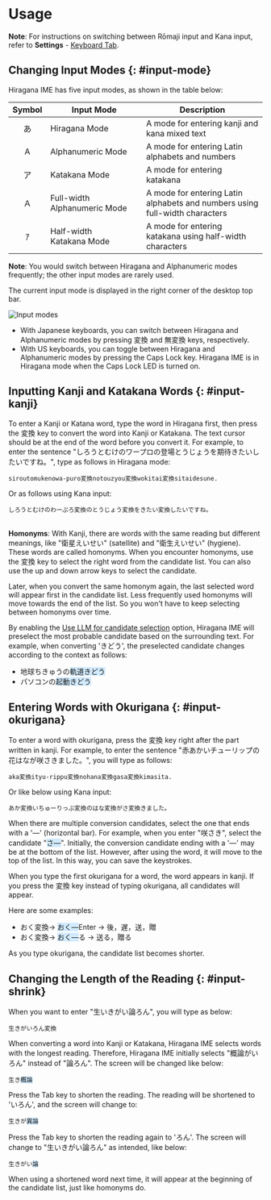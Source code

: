 # Usage

**Note**: For instructions on switching between Rōmaji input and Kana input, refer to **Settings** - [Keyboard Tab](settings.html#layout).

## Changing Input Modes {: #input-mode}

Hiragana IME has five input modes, as shown in the table below:

Symbol | Input Mode | Description
:---:|---|---
あ | Hiragana Mode | A mode for entering kanji and kana mixed text
A | Alphanumeric Mode | A mode for entering Latin alphabets and numbers
ア | Katakana Mode | A mode for entering katakana
Ａ | Full-width <nobr>Alphanumeric Mode</nobr> | A mode for entering Latin alphabets and numbers using full-width characters
ｱ | Half-width <nobr>Katakana Mode</nobr> | A mode for entering katakana using half-width characters

**Note**: You would switch between Hiragana and Alphanumeric modes frequently; the other input modes are rarely used.

The current input mode is displayed in the right corner of the desktop top bar.

![Input modes](../input-modes.gif)

- With Japanese keyboards, you can switch between Hiragana and Alphanumeric modes by pressing <span class='key'>変換</span> and <span class='key'>無変換</span> keys, respectively.
- With US keyboards, you can toggle between Hiragana and Alphanumeric modes by pressing the <span class='key'>Caps Lock</span> key. Hiragana IME is in Hiragana mode when the Caps Lock LED is turned on.

## Inputting Kanji and Katakana Words {: #input-kanji}

To enter a Kanji or Katana word, type the word in Hiragana first, then press the <span class='key'>変換</span> key to convert the word into Kanji or Katakana.
The text cursor should be at the end of the word before you convert it.
For example, to enter the sentence "しろうとむけのワープロの￹登場￺とうじょう￻を￹期待￺きたい￻したいですね。", type as follows in Hiragana mode:

<pre><code>siroutomukenowa-puro<span class='key'>変換</span>notouzyou<span class='key'>変換</span>wokitai<span class='key'>変換</span>sitaidesune.
</code></pre>

Or as follows using Kana input:

<pre><code>しろうとむけのわーぷろ<span class='key'>変換</span>のとうじょう<span class='key'>変換</span>をきたい<span class='key'>変換</span>したいですね。
</code></pre>

<br>**Homonyms**: With Kanji, there are words with the same reading but different meanings, like "￹衛星￺えいせい￻" (satellite) and "￹衛生￺えいせい￻" (hygiene). These words are called homonyms. When you encounter homonyms, use the <span class='key'>変換</span> key to select the right word from the candidate list. You can also use the up and down arrow keys to select the candidate.

Later, when you convert the same homonym again, the last selected word will appear first in the candidate list. Less frequently used homonyms will move towards the end of the list.
So you won't have to keep selecting between homonyms over time.

By enabling the [Use LLM for candidate selection](settings.html#llm) option, Hiragana IME will preselect the most probable candidate based on the surrounding text.
For example, when converting 'きどう', the preselected candidate changes according to the context as follows:

- ￹地球￺ちきゅう￻の<span style="background-color:#d1eaff">￹軌道￺きどう￻</span>
- パソコンの<span style="background-color:#d1eaff">￹起動￺きどう￻</span>

## Entering Words with Okurigana {: #input-okurigana}

To enter a word with okurigana, press the <span class='key'>変換</span> key right after the part written in kanji. For example, to enter the sentence "￹赤￺あか￻いチューリップの￹花￺はな￻が￹咲￺さ￻きました。", you will type as follows:

<pre><code>aka<span class='key'>変換</span>ityu-rippu<span class='key'>変換</span>nohana<span class='key'>変換</span>gasa<span class='key'>変換</span>kimasita.
</code></pre>

Or like below using Kana input:

<pre><code>あか<span class='key'>変換</span>いちゅーりっぷ<span class='key'>変換</span>のはな<span class='key'>変換</span>がさ<span class='key'>変換</span>きました。
</code></pre>

When there are multiple conversion candidates, select the one that ends with a '―' (horizontal bar). For example, when you enter "￹咲￺さ￻き", select the candidate "<span style="background-color:#d1eaff">さ―</span>".
Initially, the conversion candidate ending with a '―' may be at the bottom of the list. However, after using the word, it will move to the top of the list. In this way, you can save the keystrokes.

When you type the first okurigana for a word, the word appears in kanji.
If you press the <span class='key'>変換</span> key instead of typing okurigana, all candidates will appear.

Here are some examples:

- おく<span class='key'>変換</span>→ <span style="background-color:#d1eaff">おく―</span><span class='key'>Enter</span> → 後，遅，送，贈
- おく<span class='key'>変換</span>→ <span style="background-color:#d1eaff">おく―</span><span class='key'>る</span> → 送る，贈る

As you type okurigana, the candidate list becomes shorter.

## Changing the Length of the Reading {: #input-shrink}

When you want to enter "￹生￺い￻きがい￹論￺ろん￻", you will type as below:

<pre><code>生きがいろん<span class='key'>変換</span></code></pre>

When converting a word into Kanji or Katakana, Hiragana IME selects words with the longest reading. Therefore, Hiragana IME initially selects "￹概論￺がいろん￻" instead of "￹論￺ろん￻". The screen will be changed like below:

<pre><code>生き<span style="background-color:#d1eaff">概論</span></code></pre>

Press the <span class='key'>Tab</span> key to shorten the reading. The reading will be shortened to 'いろん', and the screen will change to:

<pre><code>生きが<span style="background-color:#d1eaff">異論</span></code></pre>

Press the <span class='key'>Tab</span> key to shorten the reading again to 'ろん'. The screen will change to "￹生￺い￻きがい￹論￺ろん￻" as intended, like below:

<pre><code>生きがい<span style="background-color:#d1eaff">論</span></code></pre>

When using a shortened word next time, it will appear at the beginning of the candidate list, just like homonyms do.

